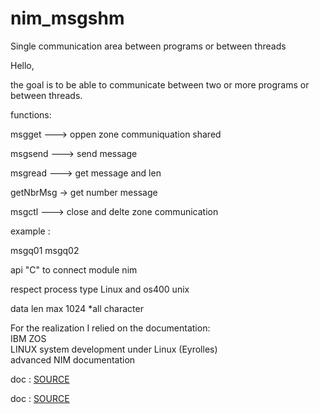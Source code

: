 # nim_msgshm
Single communication area between programs or between threads 

Hello,

the goal is to be able to communicate between two or more programs or between threads.

functions:  
  
msgget  ---> oppen zone communiquation  shared  
  
msgsend ---> send message  
  
msgread ---> get message and len   
  
getNbrMsg -> get number message  
  
  
msgctl  --->  close and delte zone communication  
  
  
example :  
  
msgq01 msgq02  
  
  
api "C"  to connect module nim<br>   
  
respect process type Linux and os400 unix   
  
data len max 1024 *all character  
  
  
For the realization I relied on the documentation: <br>
IBM ZOS <br>
LINUX system development under Linux (Eyrolles) <br>
advanced NIM documentation  <br>


doc : [SOURCE](https://github.com/AS400JPLPC/nim_msgshm/blob/master/exemple/msgq01.nim)

doc : [SOURCE](https://github.com/AS400JPLPC/nim_msgshm/blob/master/exemple/msgq02.nim)

